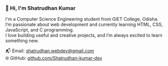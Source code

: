 ### 👋 Hi, I'm Shatrudhan Kumar

I'm a Computer Science Engineering student from GIET College, Odisha.  
I’m passionate about web development and currently learning HTML, CSS, JavaScript, and C programming.  
I love building useful and creative projects, and I’m always excited to learn something new.

📬 Email: shatrudhan.webdev@gmail.com  
🌐 GitHub: [github.com/Shatrudhan-kumar-dev](https://github.com/shatrudhanwebdev-glitch/https-github.com-)
